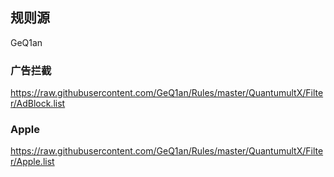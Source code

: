 ## 规则源
GeQ1an

### 广告拦截
https://raw.githubusercontent.com/GeQ1an/Rules/master/QuantumultX/Filter/AdBlock.list

### Apple
https://raw.githubusercontent.com/GeQ1an/Rules/master/QuantumultX/Filter/Apple.list
### 

### 


### 

### 

### 


